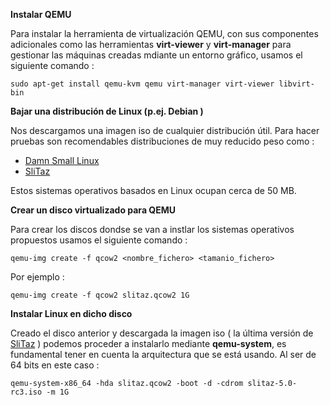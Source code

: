 **Instalar QEMU**


Para instalar la herramienta de virtualización QEMU, con sus componentes adicionales como las herramientas **virt-viewer** y **virt-manager** para gestionar las máquinas creadas mdiante un entorno gráfico, usamos el siguiente comando :

```sudo apt-get install qemu-kvm qemu virt-manager virt-viewer libvirt-bin```

**Bajar una distribución de Linux (p.ej. Debian )**


Nos descargamos una imagen iso de cualquier distribución útil. Para hacer pruebas son recomendables distribuciones de muy reducido peso como :

* [Damn Small Linux](http://distro.ibiblio.org/damnsmall/release_candidate/)
* [SliTaz](http://www.slitaz.org/en/get/)

Estos sistemas operativos basados en Linux ocupan cerca de 50 MB.

**Crear un disco virtualizado para QEMU**

Para crear los discos dondse se van a instlar los sistemas operativos propuestos usamos el siguiente comando :
 
```qemu-img create -f qcow2 <nombre_fichero> <tamanio_fichero>```

Por ejemplo :

```qemu-img create -f qcow2 slitaz.qcow2 1G```

**Instalar Linux en dicho disco**

Creado el disco anterior y descargada la imagen iso ( la última versión de [SliTaz](http://www.slitaz.org/en/news/#d20150520) ) podemos proceder a instalarlo mediante **qemu-system**, es fundamental tener en cuenta la arquitectura que se está usando. Al ser de 64 bits en este caso :

```qemu-system-x86_64 -hda slitaz.qcow2 -boot -d -cdrom slitaz-5.0-rc3.iso -m 1G ```





